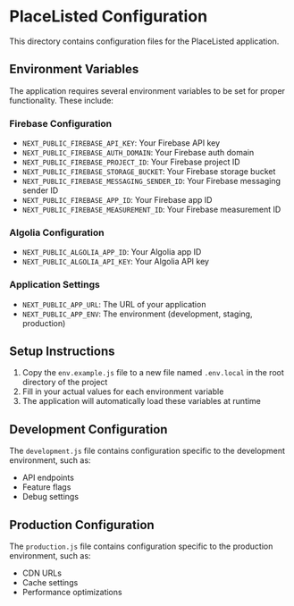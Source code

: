 # PlaceListed Configuration

This directory contains configuration files for the PlaceListed application.

## Environment Variables

The application requires several environment variables to be set for proper functionality. These include:

### Firebase Configuration
- `NEXT_PUBLIC_FIREBASE_API_KEY`: Your Firebase API key
- `NEXT_PUBLIC_FIREBASE_AUTH_DOMAIN`: Your Firebase auth domain
- `NEXT_PUBLIC_FIREBASE_PROJECT_ID`: Your Firebase project ID
- `NEXT_PUBLIC_FIREBASE_STORAGE_BUCKET`: Your Firebase storage bucket
- `NEXT_PUBLIC_FIREBASE_MESSAGING_SENDER_ID`: Your Firebase messaging sender ID
- `NEXT_PUBLIC_FIREBASE_APP_ID`: Your Firebase app ID
- `NEXT_PUBLIC_FIREBASE_MEASUREMENT_ID`: Your Firebase measurement ID

### Algolia Configuration
- `NEXT_PUBLIC_ALGOLIA_APP_ID`: Your Algolia app ID
- `NEXT_PUBLIC_ALGOLIA_API_KEY`: Your Algolia API key

### Application Settings
- `NEXT_PUBLIC_APP_URL`: The URL of your application
- `NEXT_PUBLIC_APP_ENV`: The environment (development, staging, production)

## Setup Instructions

1. Copy the `env.example.js` file to a new file named `.env.local` in the root directory of the project
2. Fill in your actual values for each environment variable
3. The application will automatically load these variables at runtime

## Development Configuration

The `development.js` file contains configuration specific to the development environment, such as:
- API endpoints
- Feature flags
- Debug settings

## Production Configuration

The `production.js` file contains configuration specific to the production environment, such as:
- CDN URLs
- Cache settings
- Performance optimizations
